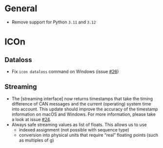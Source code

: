 # General

- Remove support for Python `3.11` and `3.12`

# ICOn

## Dataloss

- Fix `icon dataloss` command on Windows (issue [#26](https://github.com/MyTooliT/ICOtronic/issues/26))

## Streaming

- The [streaming interface] now returns timestamps that take the timing difference of CAN messages and the current (operating) system time into account. This update should improve the accuracy of the timestamp information on macOS and Windows. For more information, please take a look at issue [#24](https://github.com/MyTooliT/ICOtronic/issues/24).
- Always safe streaming values as list of floats. This allows us to use
  - indexed assignment (not possible with sequence type)
  - conversion into physical units that require “real” floating points (such as multiples of [g](https://en.wikipedia.org/wiki/Standard_gravity))
